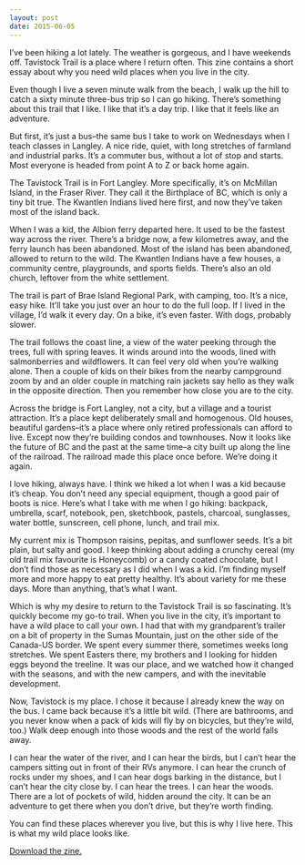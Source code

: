 ```yaml
---
layout: post
date: 2015-06-05
---
```


I’ve been hiking a lot lately. The weather is gorgeous, and I have weekends off. Tavistock Trail is a place where I return often. This zine contains a short essay about why you need wild places when you live in the city.

Even though I live a seven minute walk from the beach, I walk up the hill to catch a sixty minute three-bus trip so I can go hiking. There’s something about this trail that I like. I like that it’s a day trip. I like that it feels like an adventure.

But first, it’s just a bus–the same bus I take to work on Wednesdays when I teach classes in Langley. A nice ride, quiet, with long stretches of farmland and industrial parks. It’s a commuter bus, without a lot of stop and starts. Most everyone is headed from point A to Z or back home again.

The Tavistock Trail is in Fort Langley. More specifically, it’s on McMillan Island, in the Fraser River. They call it the Birthplace of BC, which is only a tiny bit true. The Kwantlen Indians lived here first, and now they’ve taken most of the island back.

When I was a kid, the Albion ferry departed here. It used to be the fastest way across the river. There’s a bridge now, a few kilometres away, and the ferry launch has been abandoned. Most of the island has been abandoned, allowed to return to the wild. The Kwantlen Indians have a few houses, a community centre, playgrounds, and sports fields. There’s also an old church, leftover from the white settlement.

The trail is part of Brae Island Regional Park, with camping, too. It’s a nice, easy hike. It’ll take you just over an hour to do the full loop. If I lived in the village, I’d walk it every day. On a bike, it’s even faster. With dogs, probably slower.

The trail follows the coast line, a view of the water peeking through the trees, full with spring leaves. It winds around into the woods, lined with salmonberries and wildflowers. It can feel very old when you’re walking alone. Then a couple of kids on their bikes from the nearby campground zoom by and an older couple in matching rain jackets say hello as they walk in the opposite direction. Then you remember how close you are to the city.

Across the bridge is Fort Langley, not a city, but a village and a tourist attraction. It’s a place kept deliberately small and homogenous. Old houses, beautiful gardens–it’s a place where only retired professionals can afford to live. Except now they’re building condos and townhouses. Now it looks like the future of BC and the past at the same time–a city built up along the line of the railroad. The railroad made this place once before. We’re doing it again.

I love hiking, always have. I think we hiked a lot when I was a kid because it’s cheap. You don’t need any special equipment, though a good pair of boots is nice. Here’s what I take with me when I go hiking: backpack, umbrella, scarf, notebook, pen, sketchbook, pastels, charcoal, sunglasses, water bottle, sunscreen, cell phone, lunch, and trail mix.

My current mix is Thompson raisins, pepitas, and sunflower seeds. It’s a bit plain, but salty and good. I keep thinking about adding a crunchy cereal (my old trail mix favourite is Honeycomb) or a candy coated chocolate, but I don’t find those as necessary as I did when I was a kid. I’m finding myself more and more happy to eat pretty healthy. It’s about variety for me these days. More than anything, that’s what I want.

Which is why my desire to return to the Tavistock Trail is so fascinating. It’s quickly become my go-to trail. When you live in the city, it’s important to have a wild place to call your own. I had that with my grandparent’s trailer on a bit of property in the Sumas Mountain, just on the other side of the Canada-US border. We spent every summer there, sometimes weeks long stretches. We spent Easters there, my brothers and I looking for hidden eggs beyond the treeline. It was our place, and we watched how it changed with the seasons, and with the new campers, and with the inevitable development.

Now, Tavistock is my place. I chose it because I already knew the way on the bus. I came back because it’s a little bit wild. (There are bathrooms, and you never know when a pack of kids will fly by on bicycles, but they’re wild, too.) Walk deep enough into those woods and the rest of the world falls away.

I can hear the water of the river, and I can hear the birds, but I can’t hear the campers sitting out in front of their RVs anymore. I can hear the crunch of rocks under my shoes, and I can hear dogs barking in the distance, but I can’t hear the city close by. I can hear the trees. I can hear the woods. There are a lot of pockets of wild, hidden around the city. It can be an adventure to get there when you don’t drive, but they’re worth finding.

You can find these places wherever you live, but this is why I live here. This is what my wild place looks like.

[Download the zine.](http://jessdriscoll.com/files/tavistock.pdf)

